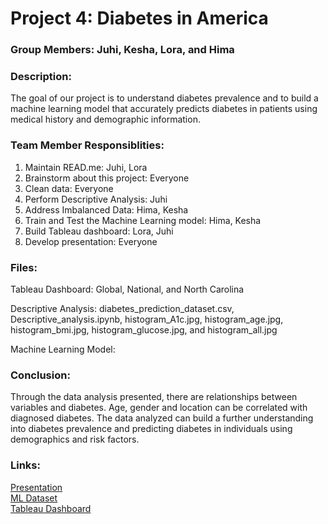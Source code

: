 # Project 4: Diabetes in America

### Group Members: Juhi, Kesha, Lora, and Hima

### Description:
The goal of our project is to understand diabetes prevalence and to build a machine learning model that accurately predicts diabetes in patients using medical history and demographic information.

### Team Member Responsiblities: 
1. Maintain READ.me: Juhi, Lora
2. Brainstorm about this project: Everyone
3. Clean data: Everyone
4. Perform Descriptive Analysis: Juhi
5. Address Imbalanced Data: Hima, Kesha
6. Train and Test the Machine Learning model: Hima, Kesha
7. Build Tableau dashboard: Lora, Juhi
8. Develop presentation: Everyone

### Files:
Tableau Dashboard: Global, National, and North Carolina

Descriptive Analysis: diabetes_prediction_dataset.csv, Descriptive_analysis.ipynb, histogram_A1c.jpg, histogram_age.jpg, histogram_bmi.jpg, histogram_glucose.jpg, and histogram_all.jpg

Machine Learning Model: 

### Conclusion:
Through the data analysis presented, there are relationships between variables and diabetes. Age, gender and location can be correlated with diagnosed diabetes. The data analyzed can build a further understanding into diabetes prevalence and predicting diabetes in individuals using demographics and risk factors. 

### Links:
[Presentation](https://docs.google.com/presentation/d/1Fwp0ApqPC1A-W60X4_651ZGxSt-mDuQlyu1uq_cue68/edit?usp=sharing) 
<br> [ML Dataset](https://www.kaggle.com/datasets/iammustafatz/diabetes-prediction-dataset) 
<br>[Tableau Dashboard](https://public.tableau.com/shared/NTWG8GRDJ?:display_count=n&:origin=viz_share_link)
